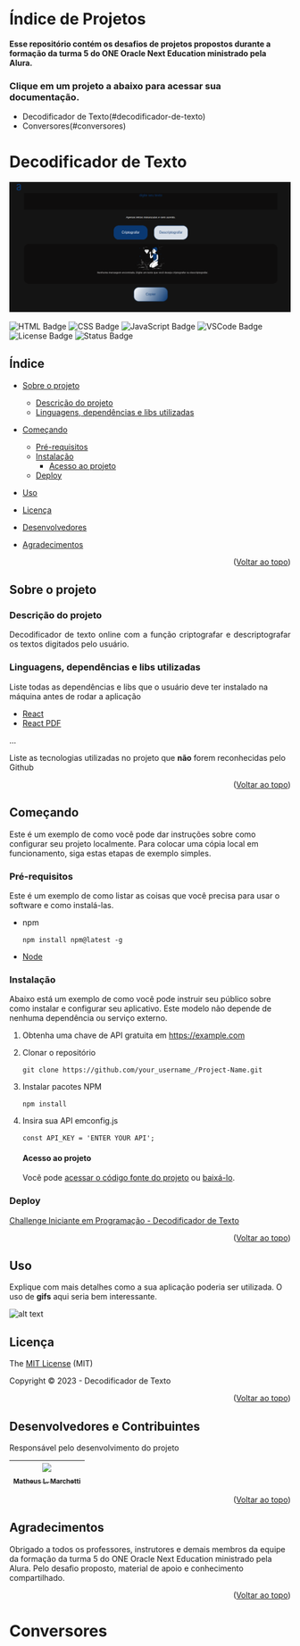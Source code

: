 # **Índice de Projetos**

**Esse repositório contém os desafios de projetos propostos durante a formação da turma 5 do ONE Oracle Next Education ministrado pela Alura.**

### Clique em um projeto a abaixo para acessar sua documentação.

- Decodificador de Texto(#decodificador-de-texto)
- Conversores(#conversores)

# Decodificador de Texto

![Capa Decodificador de Texto][capadecodificadordetexto]

![HTML Badge](https://img.shields.io/badge/HTML-5-black?style=plastic&logo=html5&label=HTML&logoColor=%23ffffff&labelColor=%23030303&color=%232B2B2B)
![CSS Badge](https://img.shields.io/badge/CSS-3-black?style=plastic&logo=css3&logoColor=%23ffffff&label=CSS&labelColor=%23030303&color=%232B2B2B)
![JavaScript Badge](https://img.shields.io/badge/JavaScript-ES6-black?style=plastic&logo=JavaScript&logoColor=%23ffffff&label=JavaScript&labelColor=%23030303&color=%232B2B2B)
![VSCode Badge](https://img.shields.io/badge/visualstudiocode-IDE-black?style=plastic&logo=visualstudiocode&logoColor=%23ffffff&label=VS%20Code&labelColor=%23030303&color=%232B2B2B)
![License Badge](https://img.shields.io/badge/License-MIT-black?style=plastic&logoColor=%23ffffff&label=License&labelColor=%23030303&color=%232B2B2B)
![Status Badge](https://img.shields.io/badge/Status-Done-black?style=plastic&label=Status&labelColor=%23030303&color=%2301FF4D)

## Índice <a name="readme-top"></a>

- [Sobre o projeto](#sobre-o-projeto)
  
  - [Descrição do projeto](#descrição-do-projeto)
  - [Linguagens, dependências e libs utilizadas](#linguagens-dependências-e-libs-utilizadas)

- [Começando](#começando)
  
  - [Pré-requisitos](#pré-requisitos)
  - [Instalação](#instalação)
    - [Acesso ao projeto](#acesso-ao-projeto)
  - [Deploy](#deploy)

- [Uso](#uso)

- [Licença](#licença)

- [Desenvolvedores](#desenvolvedores-e-contribuintes)

- [Agradecimentos](#agradecimentos)

<p align="right">(<a href="#readme-top">Voltar ao topo</a>)</p>

## Sobre o projeto

### Descrição do projeto

<p align="justify">
  Decodificador de texto online com a função criptografar e descriptografar os textos digitados pelo usuário.
</p>

### Linguagens, dependências e libs utilizadas

Liste todas as dependências e libs que o usuário deve ter instalado na máquina antes de rodar a aplicação

- [React](https://pt-br.reactjs.org/docs/create-a-new-react-app.html)
- [React PDF](https://react-pdf.org/)

...

Liste as tecnologias utilizadas no projeto que **não** forem reconhecidas pelo Github 

<p align="right">(<a href="#readme-top">Voltar ao topo</a>)</p>

## Começando

Este é um exemplo de como você pode dar instruções sobre como configurar seu projeto localmente. Para colocar uma cópia local em funcionamento, siga estas etapas de exemplo simples.

### Pré-requisitos

Este é um exemplo de como listar as coisas que você precisa para usar o software e como instalá-las.

- npm
  
  ```
  npm install npm@latest -g
  ```

- [Node](https://nodejs.org/en/download/)

### Instalação

Abaixo está um exemplo de como você pode instruir seu público sobre como instalar e configurar seu aplicativo. Este modelo não depende de nenhuma dependência ou serviço externo.

1. Obtenha uma chave de API gratuita em https://example.com

2. Clonar o repositório
   
   ```
   git clone https://github.com/your_username_/Project-Name.git
   ```

3. Instalar pacotes NPM
   
   ```
   npm install
   ```

4. Insira sua API emconfig.js
   
   ```
   const API_KEY = 'ENTER YOUR API';
   ```
   
   #### Acesso ao projeto
   
   Você pode [acessar o código fonte do projeto](https://github.com/matheuslmarchetti/Challenges-ONE-Oracle-Next-Education-Alura/tree/main/decodificador-de-texto) ou [baixá-lo](https://github.com/matheuslmarchetti/Challenges-ONE-Oracle-Next-Education-Alura/archive/refs/heads/main.zip).

### Deploy

[Challenge Iniciante em Programação - Decodificador de Texto](https://matheuslmarchetti.github.io/Challenges-ONE-Oracle-Next-Education-Alura/decodificador-de-texto/index.html)

<p align="right">(<a href="#readme-top">Voltar ao topo</a>)</p>

## Uso

Explique com mais detalhes como a sua aplicação poderia ser utilizada. O uso de **gifs** aqui seria bem interessante.

![alt text][3]

## Licença

The [MIT License](https://github.com/matheuslmarchetti/Challenges-ONE-Oracle-Next-Education-Alura/blob/main/LICENSE) (MIT)

Copyright :copyright: 2023 - Decodificador de Texto

<p align="right">(<a href="#readme-top">Voltar ao topo</a>)</p>

## Desenvolvedores e Contribuintes

Responsável pelo desenvolvimento do projeto

| [<img src="https://avatars.githubusercontent.com/u/105798967?v=4" width=115><br><sub>Matheus L. Marchetti</sub>](https://github.com/matheuslmarchetti) |
|:------------------------------------------------------------------------------------------------------------------------------------------------------:|

<p align="right">(<a href="#readme-top">Voltar ao topo</a>)</p>

## Agradecimentos

Obrigado a todos os professores, instrutores e demais membros da equipe da formação da turma 5 do ONE Oracle Next Education ministrado pela Alura. Pelo desafio proposto, material de apoio e conhecimento compartilhado.

<p align="right">(<a href="#readme-top">Voltar ao topo</a>)</p>

[comment]: <> (links dos arquivos de imagens e vídeos)

[capadecodificadordetexto]: https://github.com/matheuslmarchetti/Challenges-ONE-Oracle-Next-Education-Alura/blob/main/files-for-readme/decodificadordetextoprojectcover.png?raw=true "Capa do Decodificador de Texto"

[2]: https://media.giphy.com/media/A06UFEx8jxEwU/giphy.gif "Gif"

[3]: https://media.giphy.com/media/VbDqmJbxaeYCoM92Ow/giphy.gif "Gif"

# Conversores